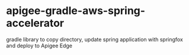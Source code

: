 # apigee-gradle-aws-spring-accelerator
gradle library to copy directory, update spring application with springfox and deploy to Apigee Edge
